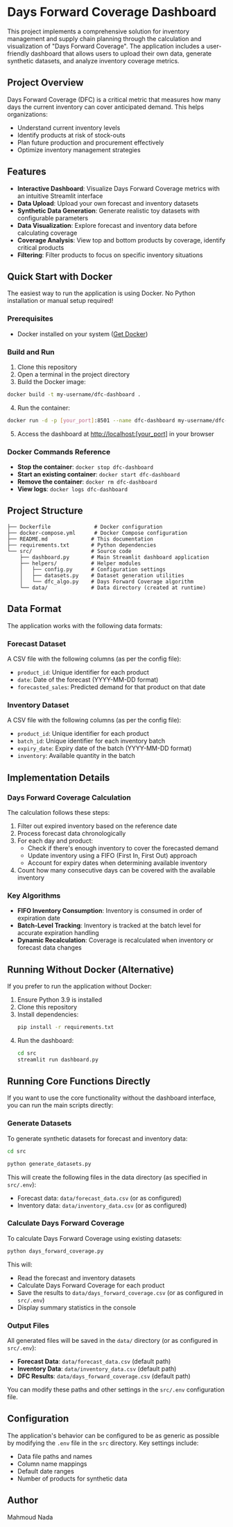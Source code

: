 # Days Forward Coverage Dashboard

This project implements a comprehensive solution for inventory management and supply chain planning through the calculation and visualization of "Days Forward Coverage". The application includes a user-friendly dashboard that allows users to upload their own data, generate synthetic datasets, and analyze inventory coverage metrics.

## Project Overview

Days Forward Coverage (DFC) is a critical metric that measures how many days the current inventory can cover anticipated demand. This helps organizations:
- Understand current inventory levels
- Identify products at risk of stock-outs
- Plan future production and procurement effectively
- Optimize inventory management strategies

## Features

- **Interactive Dashboard**: Visualize Days Forward Coverage metrics with an intuitive Streamlit interface
- **Data Upload**: Upload your own forecast and inventory datasets
- **Synthetic Data Generation**: Generate realistic toy datasets with configurable parameters
- **Data Visualization**: Explore forecast and inventory data before calculating coverage
- **Coverage Analysis**: View top and bottom products by coverage, identify critical products
- **Filtering**: Filter products to focus on specific inventory situations

## Quick Start with Docker

The easiest way to run the application is using Docker. No Python installation or manual setup required!

### Prerequisites

- Docker installed on your system ([Get Docker](https://docs.docker.com/get-docker/))

### Build and Run

1. Clone this repository
2. Open a terminal in the project directory
3. Build the Docker image:

```bash
docker build -t my-username/dfc-dashboard .
```

4. Run the container:

```bash
docker run -d -p [your_port]:8501 --name dfc-dashboard my-username/dfc-dashboard:latest
```

5. Access the dashboard at [http://localhost:[your_port]](http://localhost:[your_port]) in your browser

### Docker Commands Reference

- **Stop the container**: `docker stop dfc-dashboard`
- **Start an existing container**: `docker start dfc-dashboard`
- **Remove the container**: `docker rm dfc-dashboard`
- **View logs**: `docker logs dfc-dashboard`

## Project Structure

```
├── Dockerfile              # Docker configuration
├── docker-compose.yml      # Docker Compose configuration
├── README.md              # This documentation
├── requirements.txt       # Python dependencies
└── src/                   # Source code
    ├── dashboard.py       # Main Streamlit dashboard application
    ├── helpers/           # Helper modules
    │   ├── config.py      # Configuration settings
    │   ├── datasets.py    # Dataset generation utilities
    │   └── dfc_algo.py    # Days Forward Coverage algorithm
    └── data/              # Data directory (created at runtime)
```

## Data Format

The application works with the following data formats:

### Forecast Dataset

A CSV file with the following columns (as per the config file):
- `product_id`: Unique identifier for each product
- `date`: Date of the forecast (YYYY-MM-DD format)
- `forecasted_sales`: Predicted demand for that product on that date

### Inventory Dataset

A CSV file with the following columns (as per the config file):
- `product_id`: Unique identifier for each product
- `batch_id`: Unique identifier for each inventory batch
- `expiry_date`: Expiry date of the batch (YYYY-MM-DD format)
- `inventory`: Available quantity in the batch

## Implementation Details

### Days Forward Coverage Calculation

The calculation follows these steps:

1. Filter out expired inventory based on the reference date
2. Process forecast data chronologically
3. For each day and product:
   - Check if there's enough inventory to cover the forecasted demand
   - Update inventory using a FIFO (First In, First Out) approach
   - Account for expiry dates when determining available inventory
4. Count how many consecutive days can be covered with the available inventory

### Key Algorithms

- **FIFO Inventory Consumption**: Inventory is consumed in order of expiration date
- **Batch-Level Tracking**: Inventory is tracked at the batch level for accurate expiration handling
- **Dynamic Recalculation**: Coverage is recalculated when inventory or forecast data changes

## Running Without Docker (Alternative)

If you prefer to run the application without Docker:

1. Ensure Python 3.9 is installed
2. Clone this repository
3. Install dependencies:
   ```bash
   pip install -r requirements.txt
   ```
4. Run the dashboard:
   ```bash
   cd src
   streamlit run dashboard.py
   ```

## Running Core Functions Directly

If you want to use the core functionality without the dashboard interface, you can run the main scripts directly:

### Generate Datasets

To generate synthetic datasets for forecast and inventory data:

```bash
cd src
```

```bash
python generate_datasets.py
```

This will create the following files in the data directory (as specified in `src/.env`):
- Forecast data: `data/forecast_data.csv` (or as configured)
- Inventory data: `data/inventory_data.csv` (or as configured)

### Calculate Days Forward Coverage

To calculate Days Forward Coverage using existing datasets:

```bash
python days_forward_coverage.py
```

This will:
- Read the forecast and inventory datasets
- Calculate Days Forward Coverage for each product
- Save the results to `data/days_forward_coverage.csv` (or as configured in `src/.env`)
- Display summary statistics in the console

### Output Files

All generated files will be saved in the `data/` directory (or as configured in `src/.env`):

- **Forecast Data**: `data/forecast_data.csv` (default path)
- **Inventory Data**: `data/inventory_data.csv` (default path)
- **DFC Results**: `data/days_forward_coverage.csv` (default path)

You can modify these paths and other settings in the `src/.env` configuration file.

## Configuration

The application's behavior can be configured to be as generic as possible by modifying the `.env` file in the `src` directory. Key settings include:

- Data file paths and names
- Column name mappings
- Default date ranges
- Number of products for synthetic data

## Author

Mahmoud Nada
